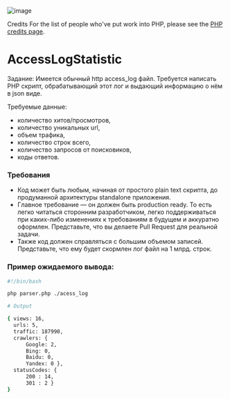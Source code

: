 ![image](https://user-images.githubusercontent.com/51045274/170120086-b0b66ecd-48fb-4ff4-a43a-c163d9a57567.png)

Credits
For the list of people who've put work into PHP, please see the [PHP credits page](https://php.net/credits.php).

# AccessLogStatistic

Задание:
Имеется обычный http access_log файл.
Требуется написать PHP скрипт, обрабатывающий этот лог и выдающий информацию о нём в json виде.

Требуемые данные:
  - количество хитов/просмотров,
  - количество уникальных url,
  - объем трафика,
  - количество строк всего,
  - количество запросов от поисковиков,
  - коды ответов.

### Требования

  - Код может быть любым, начиная от простого plain text скрипта, до продуманной архитектуры standalone приложения.
  - Главное требование — он должен быть production ready. То есть легко читаться сторонним разработчиком, легко поддерживаться при каких-либо изменениях к требованиям в будущем и аккуратно оформлен. Представьте, что вы делаете Pull Request для реальной задачи.  
  - Также код должен справляться с большим объемом записей. Представьте, что ему будет скормлен лог файл на 1 млрд. строк.

### Пример ожидаемого вывода:
```sh
#!/bin/bash

php parser.php ./acess_log

# Output

{ views: 16,
  urls: 5,
  traffic: 187990,
  crawlers: {
      Google: 2,
      Bing: 0,
      Baidu: 0,
      Yandex: 0 },
  statusCodes: {
      200 : 14,
      301 : 2 }
}
